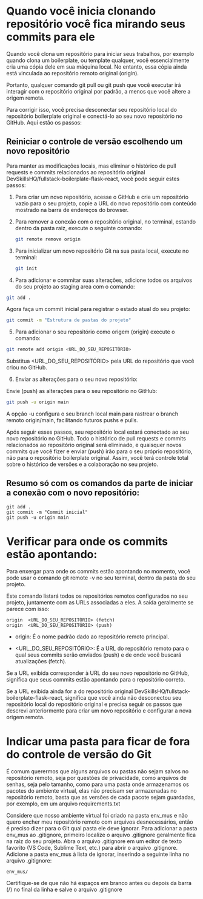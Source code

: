 # Quando você inicia clonando repositório você fica mirando seus commits para ele
Quando você clona um repositório para iniciar seus trabalhos, por exemplo quando clona um boilerplate, ou template qualquer, você essencialmente cria uma cópia dele em sua máquina local. No entanto, essa cópia ainda está vinculada ao repositório remoto original (origin). 

Portanto, qualquer comando git pull ou git push que você executar irá interagir com o repositório original por padrão, a menos que você altere a origem remota.

Para corrigir isso, você precisa desconectar seu repositório local do repositório boilerplate original e conectá-lo ao seu novo repositório no GitHub. Aqui estão os passos:

## Reiniciar o controle de versão escolhendo um novo repositório
Para manter as modificações locais, mas eliminar o histórico de pull requests e commits relacionados ao repositório original DevSkillsHQ/fullstack-boilerplate-flask-react, você pode seguir estes passos:

1. Para criar um novo repositório, acesse o GitHub e crie um repositório vazio para o seu projeto, copie a URL do novo repositório com conteúdo mostrado na barra de endereços do browser.

2. Para remover a conexão com o repositório original, no terminal, estando dentro da pasta raiz, execute o seguinte comando:

    ```bash
    git remote remove origin
    ```

3. Para inicializar um novo repositório Git na sua pasta local, execute no terminal:

    ```bash
    git init
    ```

4. Para adicionar e commitar suas alterações, adicione todos os arquivos do seu projeto ao staging area com o comando:
    
```bash
git add .
```

Agora faça um commit inicial para registrar o estado atual do seu projeto:

```bash
git commit -m "Estrutura de pastas do projeto"
```

5. Para adicionar o seu repositório como origem (origin) execute o comando:

```bash
git remote add origin <URL_DO_SEU_REPOSITÓRIO>
```

Substitua <URL_DO_SEU_REPOSITÓRIO> pela URL do repositório que você criou no GitHub.

6. Enviar as alterações para o seu novo repositório:

Envie (push) as alterações para o seu repositório no GitHub:

```bash
git push -u origin main
```

A opção -u configura o seu branch local main para rastrear o branch remoto origin/main, facilitando futuros pushs e pulls.

Após seguir esses passos, seu repositório local estará conectado ao seu novo repositório no GitHub. Todo o histórico de pull requests e commits relacionados ao repositório original será eliminado, e quaisquer novos commits que você fizer e enviar (push) irão para o seu próprio repositório, não para o repositório boilerplate original. Assim, você terá controle total sobre o histórico de versões e a colaboração no seu projeto.

## Resumo só com os comandos da parte de iniciar a conexão com o novo repositório:

```
git add .
git commit -m "Commit inicial"
git push -u origin main
```

# Verificar para onde os commits estão apontando:
Para enxergar para onde os commits estão apontando no momento, você pode usar o comando git remote -v no seu terminal, dentro da pasta do seu projeto.

Este comando listará todos os repositórios remotos configurados no seu projeto, juntamente com as URLs associadas a eles. A saída geralmente se parece com isso:

```
origin  <URL_DO_SEU_REPOSITÓRIO> (fetch)
origin  <URL_DO_SEU_REPOSITÓRIO> (push)
```

- origin: É o nome padrão dado ao repositório remoto principal.

- <URL_DO_SEU_REPOSITÓRIO>: É a URL do repositório remoto para o qual seus commits serão enviados (push) e de onde você buscará atualizações (fetch).

Se a URL exibida corresponder à URL do seu novo repositório no GitHub, significa que seus commits estão apontando para o repositório correto.

Se a URL exibida ainda for a do repositório original DevSkillsHQ/fullstack-boilerplate-flask-react, significa que você ainda não desconectou seu repositório local do repositório original e precisa seguir os passos que descrevi anteriormente para criar um novo repositório e configurar a nova origem remota.


# Indicar uma pasta para ficar de fora do controle de versão do Git
É comum querermos que alguns arquivos ou pastas não sejam salvos no repositório remoto, seja por questões de privacidade, como arquivos de senhas, seja pelo tamanho, como para uma pasta onde armazenamos os pacotes do ambiente virtual, elas não precisam ser armazenadas no repositório remoto, basta que as versões de cada pacote sejam guardadas, por exemplo, em um arquivo requirements.txt

Considere que nosso ambiente virtual foi criado na pasta env_mus e não quero encher meu repositório remoto com arquivos desnecessários, então é preciso dizer para o Git qual pasta ele deve ignorar. Para adicionar a pasta env_mus ao .gitignore, primeiro localize o arquivo .gitignore geralmente fica na raiz do seu projeto. Abra o arquivo .gitignore em um editor de texto favorito (VS Code, Sublime Text, etc.) para abrir o arquivo .gitignore. Adicione a pasta env_mus à lista de ignorar, inserindo a seguinte linha no arquivo .gitignore:
```
env_mus/
```

Certifique-se de que não há espaços em branco antes ou depois da barra (/) no final da linha e salve o arquivo .gitignore
